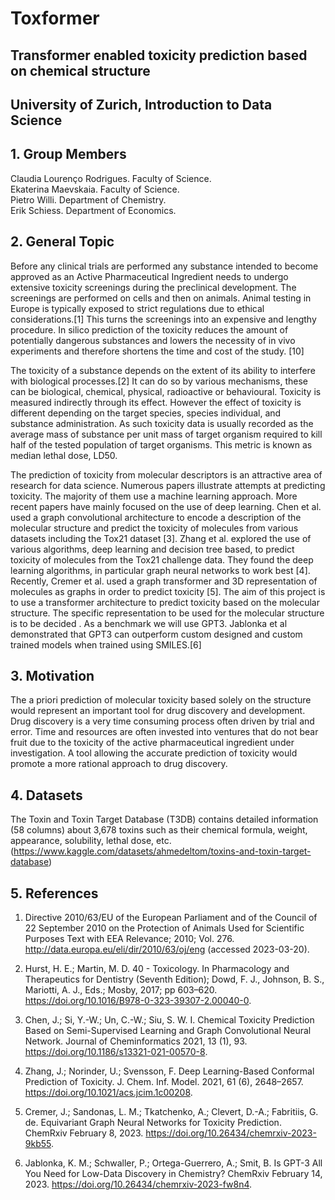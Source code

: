 # Toxformer

## Transformer enabled toxicity prediction based on chemical structure
## University of Zurich, Introduction to Data Science

## 1.	Group Members<br>
Claudia Lourenço Rodrigues. Faculty of Science.<br>
Ekaterina Maevskaia. Faculty of Science.<br>
Pietro Willi. Department of Chemistry.<br>
Erik Schiess. Department of Economics.<br>

## 2.	General Topic<br>
Before any clinical trials are performed any substance intended to become approved as an Active Pharmaceutical Ingredient needs to undergo extensive toxicity screenings during the preclinical development. The screenings are performed on cells and then on animals. Animal testing in Europe is typically exposed to strict regulations due to ethical considerations.[1] This turns the screenings into an expensive and lengthy procedure. In silico prediction of the toxicity reduces the amount of potentially dangerous substances and lowers the necessity of in vivo experiments and therefore shortens the time and cost of the study. [10]

The toxicity of a substance depends on the extent of its ability to interfere with biological processes.[2] It can do so by various mechanisms, these can be biological, chemical, physical, radioactive or behavioural. Toxicity is measured indirectly through its effect. However the effect of toxicity is different depending on the target species, species individual, and substance administration. As such toxicity data is usually recorded as the average mass of substance per unit mass of target organism required to kill half of the tested population of target organisms. This metric is known as median lethal dose, LD50. 

The prediction of toxicity from molecular descriptors is an attractive area of research for data science. Numerous papers illustrate attempts at predicting toxicity. The majority of them use a machine learning approach. More recent papers have mainly focused on the use of deep learning. Chen et al. used a graph convolutional architecture to encode a description of the molecular structure and predict the toxicity of molecules from various datasets including the Tox21 dataset [3].  Zhang et al. explored the use of various algorithms, deep learning and decision tree based, to predict toxicity of molecules from the Tox21 challenge data. They found the deep learning algorithms, in particular graph neural networks to work best [4].  Recently, Cremer et al. used a graph transformer and 3D representation of molecules as graphs in order to predict toxicity [5]. The aim of this project is to use a transformer architecture to predict toxicity based on the molecular structure. The specific representation to be used for the molecular structure is to be decided . As a benchmark we will use GPT3. Jablonka et al demonstrated that GPT3 can outperform custom designed and custom trained models when trained using SMILES.[6] 
## 3.	Motivation <br>
The a priori prediction of molecular toxicity based solely on the structure would represent an important tool for drug discovery and development. Drug discovery is a very time consuming process often driven by trial and error. Time and resources are often invested into ventures that do not bear fruit due to the toxicity of the active pharmaceutical ingredient under investigation. A tool allowing the accurate prediction of toxicity would promote a more rational approach to drug discovery.
## 4.	Datasets <br>
The Toxin and Toxin Target Database (T3DB) contains detailed information (58 columns) about 3,678 toxins such as their chemical formula, weight, appearance, solubility, lethal dose, etc.(https://www.kaggle.com/datasets/ahmedeltom/toxins-and-toxin-target-database)
## 5.	References <br>
1. Directive 2010/63/EU of the European Parliament and of the Council of 22 September 2010 on the Protection of Animals Used for Scientific Purposes Text with EEA Relevance; 2010; Vol. 276. http://data.europa.eu/eli/dir/2010/63/oj/eng (accessed 2023-03-20).

2. Hurst, H. E.; Martin, M. D. 40 - Toxicology. In Pharmacology and Therapeutics for Dentistry (Seventh Edition); Dowd, F. J., Johnson, B. S., Mariotti, A. J., Eds.; Mosby, 2017; pp 603–620. https://doi.org/10.1016/B978-0-323-39307-2.00040-0.

3. Chen, J.; Si, Y.-W.; Un, C.-W.; Siu, S. W. I. Chemical Toxicity Prediction Based on Semi-Supervised Learning and Graph Convolutional Neural Network. Journal of Cheminformatics 2021, 13 (1), 93. https://doi.org/10.1186/s13321-021-00570-8.

4. Zhang, J.; Norinder, U.; Svensson, F. Deep Learning-Based Conformal Prediction of Toxicity. J. Chem. Inf. Model. 2021, 61 (6), 2648–2657. https://doi.org/10.1021/acs.jcim.1c00208.

5. Cremer, J.; Sandonas, L. M.; Tkatchenko, A.; Clevert, D.-A.; Fabritiis, G. de. Equivariant Graph Neural Networks for Toxicity Prediction. ChemRxiv February 8, 2023. https://doi.org/10.26434/chemrxiv-2023-9kb55.

6. Jablonka, K. M.; Schwaller, P.; Ortega-Guerrero, A.; Smit, B. Is GPT-3 All You Need for Low-Data Discovery in Chemistry? ChemRxiv February 14, 2023. https://doi.org/10.26434/chemrxiv-2023-fw8n4.

